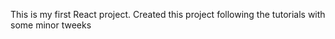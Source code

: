 This is my first React project. Created this project following the tutorials with some minor tweeks
